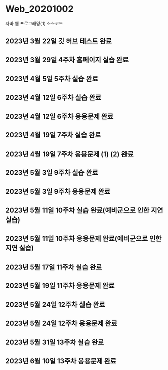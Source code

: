 # Web_20201002
자바 웹 프로그래밍(1) 소스코드
## 2023년 3월 22일 깃 허브 테스트 완료
## 2023년 3월 29일 4주차 홈페이지 실습 완료
## 2023년 4월 5일 5주차 실습 완료
## 2023년 4월 12일 6주차 실습 완료
## 2023년 4월 12일 6주차 응용문제 완료
## 2023년 4월 19일 7주차 실습 완료
## 2023년 4월 19일 7주차 응용문제 (1) (2) 완료
## 2023년 5월 3일 9주차 실습 완료
## 2023년 5월 3일 9주차 응용문제 완료
## 2023년 5월 11일 10주차 실습 완료(예비군으로 인한 지연 실습)
## 2023년 5월 11일 10주차 응용문제 완료(예비군으로 인한 지연 실습)
## 2023년 5월 17일 11주차 실습 완료
## 2023년 5월 19일 11주차 응용문제 완료
## 2023년 5월 24일 12주차 실습 완료
## 2023년 5월 24일 12주차 응용문제 완료
## 2023년 5월 31일 13주차 실습 완료
## 2023년 6월 10일 13주차 응용문제 완료